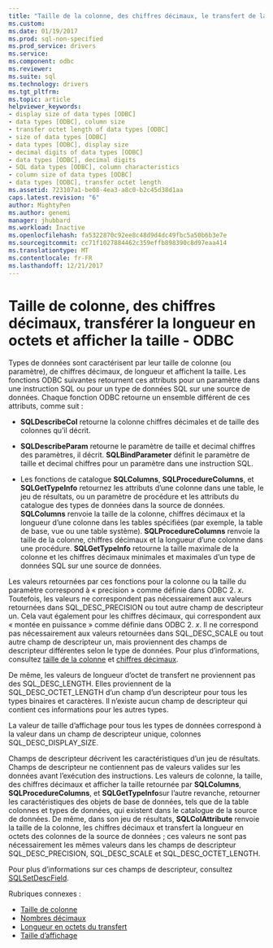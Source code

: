 ```yaml
---
title: "Taille de la colonne, des chiffres décimaux, le transfert de la longueur en octets, taille d’affichage | Documents Microsoft"
ms.custom: 
ms.date: 01/19/2017
ms.prod: sql-non-specified
ms.prod_service: drivers
ms.service: 
ms.component: odbc
ms.reviewer: 
ms.suite: sql
ms.technology: drivers
ms.tgt_pltfrm: 
ms.topic: article
helpviewer_keywords:
- display size of data types [ODBC]
- data types [ODBC], column size
- transfer octet length of data types [ODBC]
- size of data types [ODBC]
- data types [ODBC], display size
- decimal digits of data types [ODBC]
- data types [ODBC], decimal digits
- SQL data types [ODBC], column characteristics
- column size of data types [ODBC]
- data types [ODBC], transfer octet length
ms.assetid: 723107a1-be08-4ea3-a8c0-b2c45d38d1aa
caps.latest.revision: "6"
author: MightyPen
ms.author: genemi
manager: jhubbard
ms.workload: Inactive
ms.openlocfilehash: fa5322870c92ee8c48d9d4dc49fbc5a50b6b3e7e
ms.sourcegitcommit: cc71f1027884462c359effb898390c8d97eaa414
ms.translationtype: MT
ms.contentlocale: fr-FR
ms.lasthandoff: 12/21/2017
---
```

# <a name="column-size-decimal-digits-transfer-octet-length-and-display-size---odbc"></a>Taille de colonne, des chiffres décimaux, transférer la longueur en octets et afficher la taille - ODBC
Types de données sont caractérisent par leur taille de colonne (ou paramètre), de chiffres décimaux, de longueur et affichent la taille. Les fonctions ODBC suivantes retournent ces attributs pour un paramètre dans une instruction SQL ou pour un type de données SQL sur une source de données. Chaque fonction ODBC retourne un ensemble différent de ces attributs, comme suit :  
  
-   **SQLDescribeCol** retourne la colonne chiffres décimales et de taille des colonnes qu’il décrit.  
  
-   **SQLDescribeParam** retourne le paramètre de taille et decimal chiffres des paramètres, il décrit. **SQLBindParameter** définit le paramètre de taille et decimal chiffres pour un paramètre dans une instruction SQL.  
  
-   Les fonctions de catalogue **SQLColumns**, **SQLProcedureColumns**, et **SQLGetTypeInfo** retournez les attributs d’une colonne dans une table, le jeu de résultats, ou un paramètre de procédure et les attributs du catalogue des types de données dans la source de données. **SQLColumns** renvoie la taille de la colonne, chiffres décimaux et la longueur d’une colonne dans les tables spécifiées (par exemple, la table de base, vue ou une table système). **SQLProcedureColumns** renvoie la taille de la colonne, chiffres décimaux et la longueur d’une colonne dans une procédure. **SQLGetTypeInfo** retourne la taille maximale de la colonne et les chiffres décimaux minimales et maximales d’un type de données SQL sur une source de données.  
  
 Les valeurs retournées par ces fonctions pour la colonne ou la taille du paramètre correspond à « precision » comme définie dans ODBC 2. *x*. Toutefois, les valeurs ne correspondent pas nécessairement aux valeurs retournées dans SQL_DESC_PRECISION ou tout autre champ de descripteur un. Cela vaut également pour les chiffres décimaux, qui correspondent aux « montée en puissance » comme définie dans ODBC 2. *x*. Il ne correspond pas nécessairement aux valeurs retournées dans SQL_DESC_SCALE ou tout autre champ de descripteur un, mais proviennent des champs de descripteur différentes selon le type de données. Pour plus d’informations, consultez [taille de la colonne](../../../odbc/reference/appendixes/column-size.md) et [chiffres décimaux](../../../odbc/reference/appendixes/decimal-digits.md).  
  
 De même, les valeurs de longueur d’octet de transfert ne proviennent pas des SQL_DESC_LENGTH. Elles proviennent de la SQL_DESC_OCTET_LENGTH d’un champ d’un descripteur pour tous les types binaires et caractères. Il n’existe aucun champ de descripteur qui contient ces informations pour les autres types.  
  
 La valeur de taille d’affichage pour tous les types de données correspond à la valeur dans un champ de descripteur unique, colonnes SQL_DESC_DISPLAY_SIZE.  
  
 Champs de descripteur décrivent les caractéristiques d’un jeu de résultats. Champs de descripteur ne contiennent pas de valeurs valides sur les données avant l’exécution des instructions. Les valeurs de colonne, la taille, des chiffres décimaux et afficher la taille retournée par **SQLColumns**, **SQLProcedureColumns**, et **SQLGetTypeInfo**sur l’autre revanche, retourner les caractéristiques des objets de base de données, tels que de la table colonnes et types de données, qui existent dans le catalogue de la source de données. De même, dans son jeu de résultats, **SQLColAttribute** renvoie la taille de la colonne, les chiffres décimaux et transfert la longueur en octets des colonnes de la source de données ; ces valeurs ne sont pas nécessairement les mêmes valeurs dans les champs de descripteur SQL_DESC_PRECISION, SQL_DESC_SCALE et SQL_DESC_OCTET_LENGTH.  
  
 Pour plus d’informations sur ces champs de descripteur, consultez [SQLSetDescField](../../../odbc/reference/syntax/sqlsetdescfield-function.md).  
  
 Rubriques connexes :  
  
-   [Taille de colonne](../../../odbc/reference/appendixes/column-size.md)  
-   [Nombres décimaux](../../../odbc/reference/appendixes/decimal-digits.md)  
-   [Longueur en octets du transfert](../../../odbc/reference/appendixes/transfer-octet-length.md)  
-   [Taille d’affichage](../../../odbc/reference/appendixes/display-size.md)
